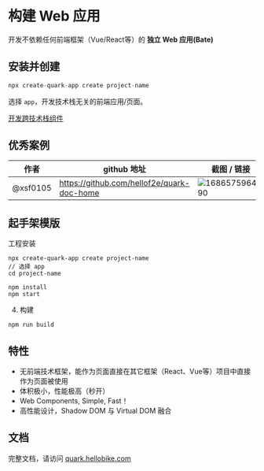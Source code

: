 # 构建 Web 应用

开发不依赖任何前端框架（Vue/React等）的 **独立 Web 应用(Bate)**


## 安装并创建

```js
npx create-quark-app create project-name
```

选择 `app`，开发技术栈无关的前端应用/页面。

[开发跨技术栈组件](https://github.com/hellof2e/quark-cli/blob/main/template/application/app/README.md)

## 优秀案例

|  作者   | github 地址  | 截图 / 链接
|  ----  | ----  | ----- |
| @xsf0105  | https://github.com/hellof2e/quark-doc-home |  ![1686575964690](https://github.com/hellof2e/quark/assets/14307551/9618427c-916b-4dfd-b28b-0e8e0f6ce744)  |


## 起手架模版

工程安装

```
npx create-quark-app create project-name
// 选择 app
cd project-name

npm install
npm start
```

4. 构建

```
npm run build
```

## 特性

- 无前端技术框架，能作为页面直接在其它框架（React、Vue等）项目中直接作为页面被使用
- 体积极小，性能极高（秒开）
- Web Components, Simple, Fast！
- 高性能设计，Shadow DOM 与 Virtual DOM 融合


## 文档

完整文档，请访问 [quark.hellobike.com](https://quark.hellobike.com)

